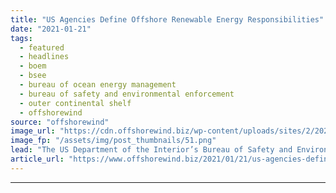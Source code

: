 ```yaml
---
title: "US Agencies Define Offshore Renewable Energy Responsibilities"
date: "2021-01-21"
tags: 
  - featured
  - headlines
  - boem
  - bsee
  - bureau of ocean energy management
  - bureau of safety and environmental enforcement
  - outer continental shelf
  - offshorewind
source: "offshorewind"
image_url: "https://cdn.offshorewind.biz/wp-content/uploads/sites/2/2021/01/20091006/US-Agencies-Define-Offshore-Renewable-Energy-Responsibilities.png"
image_fp: "/assets/img/post_thumbnails/51.png"
lead: "The US Department of the Interior’s Bureau of Safety and Environmental Enforcement (BSEE) and"
article_url: "https://www.offshorewind.biz/2021/01/21/us-agencies-define-offshore-renewable-energy-responsibilities/"
---
```


---
